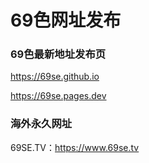 # 69色网址发布

### 69色最新地址发布页
<https://69se.github.io>

<https://69se.pages.dev>

### 海外永久网址
69SE.TV：<https://www.69se.tv>
